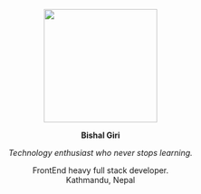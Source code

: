 
<div class="profile-picture">
  <p class="no-print" align="center"><img src="https://bishalgiri.com.np/public/images/bishal.jpg"  height="200px"/></p>
  <div>
    <p align="center"><b>Bishal Giri</b></p>
    <p align="center" class="no-site"><i>Technology enthusiast who never stops learning.</i></p>
    <p align="center">FrontEnd heavy full stack developer.<br>Kathmandu, Nepal</p>
  </div>
</div>
